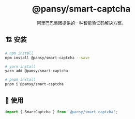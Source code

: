 <h1 align="center">
  @pansy/smart-captcha
</h1>

<div align="center">
阿里巴巴集团提供的一种智能验证码解决方案。
</div>

## 🏗 安装

```bash
# npm install
npm install @pansy/smart-captcha --save

# yarn install
yarn add @pansy/smart-captcha

# pnpm install
pnpm i @pansy/smart-captcha
```

## 🔨 使用

```ts
import { SmartCaptcha } from '@pansy/smart-captcha';


```
